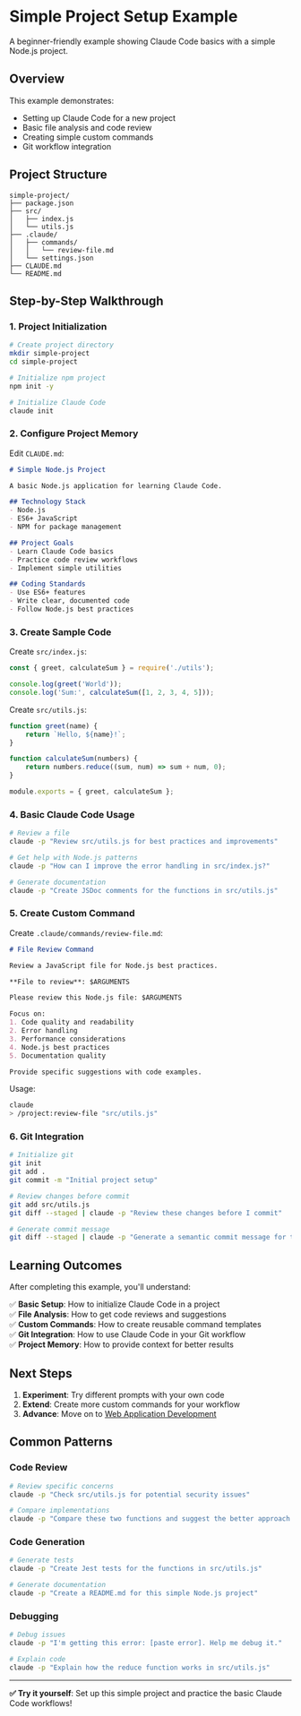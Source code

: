 # Simple Project Setup Example

A beginner-friendly example showing Claude Code basics with a simple Node.js project.

## Overview

This example demonstrates:
- Setting up Claude Code for a new project
- Basic file analysis and code review
- Creating simple custom commands
- Git workflow integration

## Project Structure

```
simple-project/
├── package.json
├── src/
│   ├── index.js
│   └── utils.js
├── .claude/
│   ├── commands/
│   │   └── review-file.md
│   └── settings.json
├── CLAUDE.md
└── README.md
```

## Step-by-Step Walkthrough

### 1. Project Initialization

```bash
# Create project directory
mkdir simple-project
cd simple-project

# Initialize npm project
npm init -y

# Initialize Claude Code
claude init
```

### 2. Configure Project Memory

Edit `CLAUDE.md`:

```markdown
# Simple Node.js Project

A basic Node.js application for learning Claude Code.

## Technology Stack
- Node.js
- ES6+ JavaScript
- NPM for package management

## Project Goals
- Learn Claude Code basics
- Practice code review workflows
- Implement simple utilities

## Coding Standards
- Use ES6+ features
- Write clear, documented code
- Follow Node.js best practices
```

### 3. Create Sample Code

Create `src/index.js`:

```javascript
const { greet, calculateSum } = require('./utils');

console.log(greet('World'));
console.log('Sum:', calculateSum([1, 2, 3, 4, 5]));
```

Create `src/utils.js`:

```javascript
function greet(name) {
    return `Hello, ${name}!`;
}

function calculateSum(numbers) {
    return numbers.reduce((sum, num) => sum + num, 0);
}

module.exports = { greet, calculateSum };
```

### 4. Basic Claude Code Usage

```bash
# Review a file
claude -p "Review src/utils.js for best practices and improvements"

# Get help with Node.js patterns
claude -p "How can I improve the error handling in src/index.js?"

# Generate documentation
claude -p "Create JSDoc comments for the functions in src/utils.js"
```

### 5. Create Custom Command

Create `.claude/commands/review-file.md`:

```markdown
# File Review Command

Review a JavaScript file for Node.js best practices.

**File to review**: $ARGUMENTS

Please review this Node.js file: $ARGUMENTS

Focus on:
1. Code quality and readability
2. Error handling
3. Performance considerations
4. Node.js best practices
5. Documentation quality

Provide specific suggestions with code examples.
```

Usage:
```bash
claude
> /project:review-file "src/utils.js"
```

### 6. Git Integration

```bash
# Initialize git
git init
git add .
git commit -m "Initial project setup"

# Review changes before commit
git add src/utils.js
git diff --staged | claude -p "Review these changes before I commit"

# Generate commit message
git diff --staged | claude -p "Generate a semantic commit message for these changes"
```

## Learning Outcomes

After completing this example, you'll understand:

✅ **Basic Setup**: How to initialize Claude Code in a project  
✅ **File Analysis**: How to get code reviews and suggestions  
✅ **Custom Commands**: How to create reusable command templates  
✅ **Git Integration**: How to use Claude Code in your Git workflow  
✅ **Project Memory**: How to provide context for better results  

## Next Steps

1. **Experiment**: Try different prompts with your own code
2. **Extend**: Create more custom commands for your workflow
3. **Advance**: Move on to [Web Application Development](../web-app/)

## Common Patterns

### Code Review
```bash
# Review specific concerns
claude -p "Check src/utils.js for potential security issues"

# Compare implementations
claude -p "Compare these two functions and suggest the better approach: [paste code]"
```

### Code Generation
```bash
# Generate tests
claude -p "Create Jest tests for the functions in src/utils.js"

# Generate documentation
claude -p "Create a README.md for this simple Node.js project"
```

### Debugging
```bash
# Debug issues
claude -p "I'm getting this error: [paste error]. Help me debug it."

# Explain code
claude -p "Explain how the reduce function works in src/utils.js"
```

---

**✅ Try it yourself**: Set up this simple project and practice the basic Claude Code workflows!